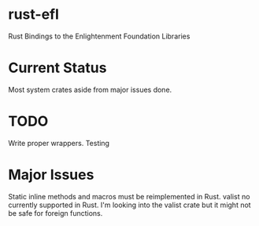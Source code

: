 # rust-efl

Rust Bindings to the Enlightenment Foundation Libraries

# Current Status

Most system crates aside from major issues done.

# TODO

Write proper wrappers.
Testing

# Major Issues

Static inline methods and macros must be reimplemented in Rust.
valist no currently supported in Rust. I'm looking into the valist crate but it might not be safe for foreign functions.
